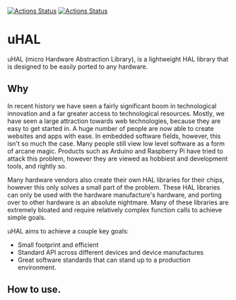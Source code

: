 [![Actions Status](https://github.com/oberhauserg/uHAL/workflows/Build/badge.svg)](https://github.com/oberhauserg/uHAL/actions)
[![Actions Status](https://github.com/oberhauserg/uHAL/workflows/CI/badge.svg)](https://github.com/oberhauserg/uHAL/actions)
# uHAL
uHAL (micro Hardware Abstraction Library), is a lightweight HAL library that is designed to be easily ported to any hardware.

## Why

In recent history we have seen a fairly significant boom in technological innovation and a far greater access to technological resources.
Mostly, we have seen a large attraction towards web technologies, because they are easy to get started in. A huge number of people are now able to create websites and apps with ease. In embedded software fields, however, this isn't so much the case. Many people still view low level software as a form of arcane magic. Products such as Arduino and Raspberry Pi have tried to attack this problem, however they are viewed as hobbiest and development tools, and rightly so. 

Many hardware vendors also create their own HAL libraries for their chips, however this only solves a small part of the problem. These HAL libraries can only be used with the hardware manufacture's hardware, and porting over to other hardware is an absolute nightmare. Many of these libraries are extremely bloated and require relatively complex function calls to achieve simple goals.

uHAL aims to achieve a couple key goals: 
* Small footprint and efficient
* Standard API across different devices and device manufactures
* Great software standards that can stand up to a production environment.

## How to use.

